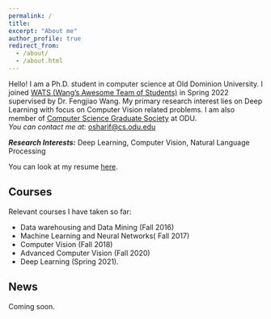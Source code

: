 ```yaml
---
permalink: /
title:
excerpt: "About me"
author_profile: true
redirect_from: 
  - /about/
  - /about.html
---
```




Hello! I am a Ph.D. student in computer science at Old Dominion University. I joined [WATS (Wang’s Awesome Team of Students)](https://fengjiaowang7.github.io/) in Spring 2022 supervised by Dr. Fengjiao Wang.
My primary research interest lies on Deep Learning with focus on Computer Vision related problems. I am also member of [Computer Science Graduate Society](https://odu.campusgroups.com/csgs/home/) at ODU.  
*You can contact me at:* osharif@cs.odu.edu  

***Research Interests:*** Deep Learning, Computer Vision, Natural Language Processing 

You can look at my resume [here](https://omarsharif786.github.io/files/Resume_OmarSharif(New).pdf).

Courses
-----
Relevant courses I have taken so far:
* Data warehousing and Data Mining (Fall 2016)
* Machine Learning and Neural Networks( Fall 2017) 
* Computer Vision (Fall 2018)
* Advanced Computer Vision (Fall 2020)
* Deep Learning (Spring 2021).

News
-----
Coming soon.



